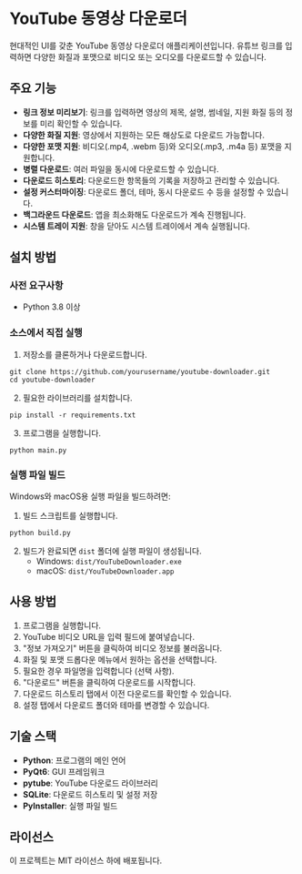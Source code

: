 # YouTube 동영상 다운로더

현대적인 UI를 갖춘 YouTube 동영상 다운로더 애플리케이션입니다. 유튜브 링크를 입력하면 다양한 화질과 포맷으로 비디오 또는 오디오를 다운로드할 수 있습니다.

## 주요 기능

- **링크 정보 미리보기**: 링크를 입력하면 영상의 제목, 설명, 썸네일, 지원 화질 등의 정보를 미리 확인할 수 있습니다.
- **다양한 화질 지원**: 영상에서 지원하는 모든 해상도로 다운로드 가능합니다.
- **다양한 포맷 지원**: 비디오(.mp4, .webm 등)와 오디오(.mp3, .m4a 등) 포맷을 지원합니다.
- **병렬 다운로드**: 여러 파일을 동시에 다운로드할 수 있습니다.
- **다운로드 히스토리**: 다운로드한 항목들의 기록을 저장하고 관리할 수 있습니다.
- **설정 커스터마이징**: 다운로드 폴더, 테마, 동시 다운로드 수 등을 설정할 수 있습니다.
- **백그라운드 다운로드**: 앱을 최소화해도 다운로드가 계속 진행됩니다.
- **시스템 트레이 지원**: 창을 닫아도 시스템 트레이에서 계속 실행됩니다.

## 설치 방법

### 사전 요구사항
- Python 3.8 이상

### 소스에서 직접 실행

1. 저장소를 클론하거나 다운로드합니다.
```
git clone https://github.com/yourusername/youtube-downloader.git
cd youtube-downloader
```

2. 필요한 라이브러리를 설치합니다.
```
pip install -r requirements.txt
```

3. 프로그램을 실행합니다.
```
python main.py
```

### 실행 파일 빌드

Windows와 macOS용 실행 파일을 빌드하려면:

1. 빌드 스크립트를 실행합니다.
```
python build.py
```

2. 빌드가 완료되면 `dist` 폴더에 실행 파일이 생성됩니다.
   - Windows: `dist/YouTubeDownloader.exe`
   - macOS: `dist/YouTubeDownloader.app`

## 사용 방법

1. 프로그램을 실행합니다.
2. YouTube 비디오 URL을 입력 필드에 붙여넣습니다.
3. "정보 가져오기" 버튼을 클릭하여 비디오 정보를 불러옵니다.
4. 화질 및 포맷 드롭다운 메뉴에서 원하는 옵션을 선택합니다.
5. 필요한 경우 파일명을 입력합니다 (선택 사항).
6. "다운로드" 버튼을 클릭하여 다운로드를 시작합니다.
7. 다운로드 히스토리 탭에서 이전 다운로드를 확인할 수 있습니다.
8. 설정 탭에서 다운로드 폴더와 테마를 변경할 수 있습니다.

## 기술 스택

- **Python**: 프로그램의 메인 언어
- **PyQt6**: GUI 프레임워크
- **pytube**: YouTube 다운로드 라이브러리
- **SQLite**: 다운로드 히스토리 및 설정 저장
- **PyInstaller**: 실행 파일 빌드

## 라이선스

이 프로젝트는 MIT 라이선스 하에 배포됩니다.